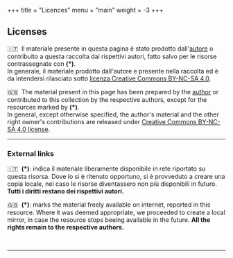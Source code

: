 +++
title = "Licences"
menu = "main"
weight = -3
+++

## Licenses

🇮🇹 &nbsp;Il materiale presente in questa pagina è stato prodotto dall'[autore](https://github.com/valerionew) o contribuito a questa raccolta dai rispettivi autori, fatto salvo per le risorse contrassegnate con **(\*)**.  
In generale, il materiale prodotto dall'autore e presente nella raccolta ed è da intendersi rilasciato sotto [licenza Creative Commons BY-NC-SA 4.0](https://creativecommons.org/licenses/by-nc-sa/4.0/).  

🇬🇧 &nbsp;The material present in this page has been prepared by the [author](https://github.com/valerionew) or contributed to this collection by the respective authors, except for the resources marked by **(\*)**.  
In general, except otherwise specified, the author's material and the other right owner's contributions are released under [Creative Commons BY-NC-SA 4.0 license](https://creativecommons.org/licenses/by-nc-sa/4.0/).

* * *

### External links

🇮🇹 &nbsp;**(\*)**: indica il materiale liberamente disponibile in rete riportato su questa risorsa. Dove lo si è ritenuto opportuno, si è provveduto a creare una copia locale, nel caso le risorse diventassero non più disponibili in futuro. **Tutti i diritti restano dei rispettivi autori.**  

🇬🇧 &nbsp;**(\*)**: marks the material freely available on internet, reported in this resource. Where it was deemed appropriate, we proceeded to create a local mirror, in case the resource stops beeing available in the future. **All the rights remain to the respective authors.**

&nbsp;

* * *